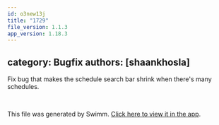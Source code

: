 ```yaml
---
id: o3new13j
title: "1729"
file_version: 1.1.3
app_version: 1.18.3
---
```


## category: Bugfix authors: \[shaankhosla\]

Fix bug that makes the schedule search bar shrink when there's many schedules.

<br/>

This file was generated by Swimm. [Click here to view it in the app](https://app.swimm.io/repos/Z2l0aHViJTNBJTNBYWN0dWFsJTNBJTNBc2FuanBhcmVlaw==/docs/o3new13j).
